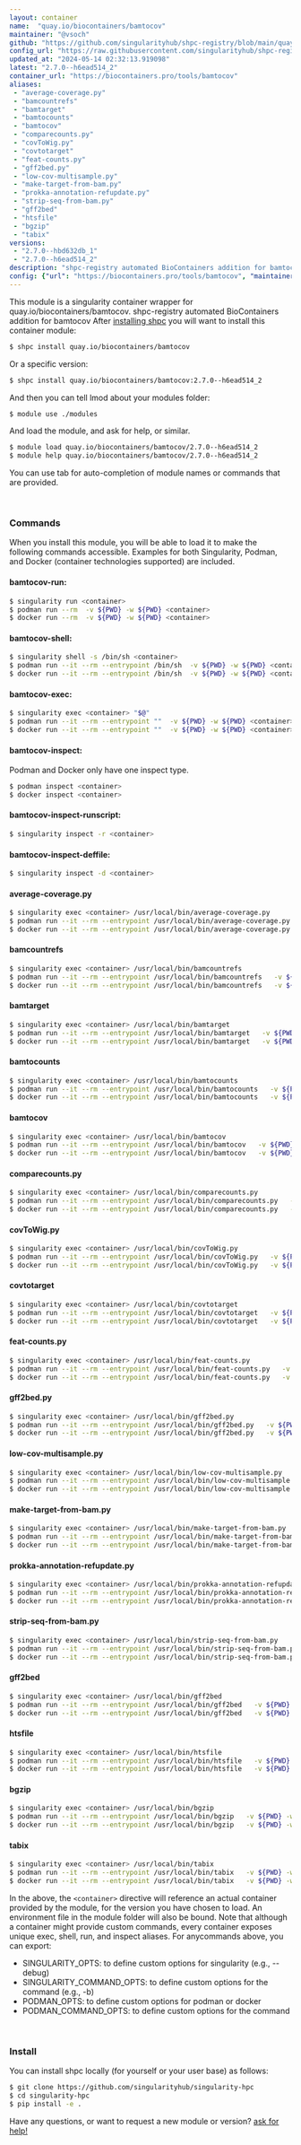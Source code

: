```yaml
---
layout: container
name:  "quay.io/biocontainers/bamtocov"
maintainer: "@vsoch"
github: "https://github.com/singularityhub/shpc-registry/blob/main/quay.io/biocontainers/bamtocov/container.yaml"
config_url: "https://raw.githubusercontent.com/singularityhub/shpc-registry/main/quay.io/biocontainers/bamtocov/container.yaml"
updated_at: "2024-05-14 02:32:13.919098"
latest: "2.7.0--h6ead514_2"
container_url: "https://biocontainers.pro/tools/bamtocov"
aliases:
 - "average-coverage.py"
 - "bamcountrefs"
 - "bamtarget"
 - "bamtocounts"
 - "bamtocov"
 - "comparecounts.py"
 - "covToWig.py"
 - "covtotarget"
 - "feat-counts.py"
 - "gff2bed.py"
 - "low-cov-multisample.py"
 - "make-target-from-bam.py"
 - "prokka-annotation-refupdate.py"
 - "strip-seq-from-bam.py"
 - "gff2bed"
 - "htsfile"
 - "bgzip"
 - "tabix"
versions:
 - "2.7.0--hbd632db_1"
 - "2.7.0--h6ead514_2"
description: "shpc-registry automated BioContainers addition for bamtocov"
config: {"url": "https://biocontainers.pro/tools/bamtocov", "maintainer": "@vsoch", "description": "shpc-registry automated BioContainers addition for bamtocov", "latest": {"2.7.0--h6ead514_2": "sha256:1afe525fc47c74c94e1588ebf5fb64a1ba0c3087b04cf86f6b3b56bb32224099"}, "tags": {"2.7.0--hbd632db_1": "sha256:adaf35c67d230809d289ee9efee15906fbcb62b9e39c3aadb631e70e54f648d8", "2.7.0--h6ead514_2": "sha256:1afe525fc47c74c94e1588ebf5fb64a1ba0c3087b04cf86f6b3b56bb32224099"}, "docker": "quay.io/biocontainers/bamtocov", "aliases": {"average-coverage.py": "/usr/local/bin/average-coverage.py", "bamcountrefs": "/usr/local/bin/bamcountrefs", "bamtarget": "/usr/local/bin/bamtarget", "bamtocounts": "/usr/local/bin/bamtocounts", "bamtocov": "/usr/local/bin/bamtocov", "comparecounts.py": "/usr/local/bin/comparecounts.py", "covToWig.py": "/usr/local/bin/covToWig.py", "covtotarget": "/usr/local/bin/covtotarget", "feat-counts.py": "/usr/local/bin/feat-counts.py", "gff2bed.py": "/usr/local/bin/gff2bed.py", "low-cov-multisample.py": "/usr/local/bin/low-cov-multisample.py", "make-target-from-bam.py": "/usr/local/bin/make-target-from-bam.py", "prokka-annotation-refupdate.py": "/usr/local/bin/prokka-annotation-refupdate.py", "strip-seq-from-bam.py": "/usr/local/bin/strip-seq-from-bam.py", "gff2bed": "/usr/local/bin/gff2bed", "htsfile": "/usr/local/bin/htsfile", "bgzip": "/usr/local/bin/bgzip", "tabix": "/usr/local/bin/tabix"}}
---
```


This module is a singularity container wrapper for quay.io/biocontainers/bamtocov.
shpc-registry automated BioContainers addition for bamtocov
After [installing shpc](#install) you will want to install this container module:


```bash
$ shpc install quay.io/biocontainers/bamtocov
```

Or a specific version:

```bash
$ shpc install quay.io/biocontainers/bamtocov:2.7.0--h6ead514_2
```

And then you can tell lmod about your modules folder:

```bash
$ module use ./modules
```

And load the module, and ask for help, or similar.

```bash
$ module load quay.io/biocontainers/bamtocov/2.7.0--h6ead514_2
$ module help quay.io/biocontainers/bamtocov/2.7.0--h6ead514_2
```

You can use tab for auto-completion of module names or commands that are provided.

<br>

### Commands

When you install this module, you will be able to load it to make the following commands accessible.
Examples for both Singularity, Podman, and Docker (container technologies supported) are included.

#### bamtocov-run:

```bash
$ singularity run <container>
$ podman run --rm  -v ${PWD} -w ${PWD} <container>
$ docker run --rm  -v ${PWD} -w ${PWD} <container>
```

#### bamtocov-shell:

```bash
$ singularity shell -s /bin/sh <container>
$ podman run --it --rm --entrypoint /bin/sh  -v ${PWD} -w ${PWD} <container>
$ docker run --it --rm --entrypoint /bin/sh  -v ${PWD} -w ${PWD} <container>
```

#### bamtocov-exec:

```bash
$ singularity exec <container> "$@"
$ podman run --it --rm --entrypoint ""  -v ${PWD} -w ${PWD} <container> "$@"
$ docker run --it --rm --entrypoint ""  -v ${PWD} -w ${PWD} <container> "$@"
```

#### bamtocov-inspect:

Podman and Docker only have one inspect type.

```bash
$ podman inspect <container>
$ docker inspect <container>
```

#### bamtocov-inspect-runscript:

```bash
$ singularity inspect -r <container>
```

#### bamtocov-inspect-deffile:

```bash
$ singularity inspect -d <container>
```


#### average-coverage.py

```bash
$ singularity exec <container> /usr/local/bin/average-coverage.py
$ podman run --it --rm --entrypoint /usr/local/bin/average-coverage.py   -v ${PWD} -w ${PWD} <container> -c " $@"
$ docker run --it --rm --entrypoint /usr/local/bin/average-coverage.py   -v ${PWD} -w ${PWD} <container> -c " $@"
```


#### bamcountrefs

```bash
$ singularity exec <container> /usr/local/bin/bamcountrefs
$ podman run --it --rm --entrypoint /usr/local/bin/bamcountrefs   -v ${PWD} -w ${PWD} <container> -c " $@"
$ docker run --it --rm --entrypoint /usr/local/bin/bamcountrefs   -v ${PWD} -w ${PWD} <container> -c " $@"
```


#### bamtarget

```bash
$ singularity exec <container> /usr/local/bin/bamtarget
$ podman run --it --rm --entrypoint /usr/local/bin/bamtarget   -v ${PWD} -w ${PWD} <container> -c " $@"
$ docker run --it --rm --entrypoint /usr/local/bin/bamtarget   -v ${PWD} -w ${PWD} <container> -c " $@"
```


#### bamtocounts

```bash
$ singularity exec <container> /usr/local/bin/bamtocounts
$ podman run --it --rm --entrypoint /usr/local/bin/bamtocounts   -v ${PWD} -w ${PWD} <container> -c " $@"
$ docker run --it --rm --entrypoint /usr/local/bin/bamtocounts   -v ${PWD} -w ${PWD} <container> -c " $@"
```


#### bamtocov

```bash
$ singularity exec <container> /usr/local/bin/bamtocov
$ podman run --it --rm --entrypoint /usr/local/bin/bamtocov   -v ${PWD} -w ${PWD} <container> -c " $@"
$ docker run --it --rm --entrypoint /usr/local/bin/bamtocov   -v ${PWD} -w ${PWD} <container> -c " $@"
```


#### comparecounts.py

```bash
$ singularity exec <container> /usr/local/bin/comparecounts.py
$ podman run --it --rm --entrypoint /usr/local/bin/comparecounts.py   -v ${PWD} -w ${PWD} <container> -c " $@"
$ docker run --it --rm --entrypoint /usr/local/bin/comparecounts.py   -v ${PWD} -w ${PWD} <container> -c " $@"
```


#### covToWig.py

```bash
$ singularity exec <container> /usr/local/bin/covToWig.py
$ podman run --it --rm --entrypoint /usr/local/bin/covToWig.py   -v ${PWD} -w ${PWD} <container> -c " $@"
$ docker run --it --rm --entrypoint /usr/local/bin/covToWig.py   -v ${PWD} -w ${PWD} <container> -c " $@"
```


#### covtotarget

```bash
$ singularity exec <container> /usr/local/bin/covtotarget
$ podman run --it --rm --entrypoint /usr/local/bin/covtotarget   -v ${PWD} -w ${PWD} <container> -c " $@"
$ docker run --it --rm --entrypoint /usr/local/bin/covtotarget   -v ${PWD} -w ${PWD} <container> -c " $@"
```


#### feat-counts.py

```bash
$ singularity exec <container> /usr/local/bin/feat-counts.py
$ podman run --it --rm --entrypoint /usr/local/bin/feat-counts.py   -v ${PWD} -w ${PWD} <container> -c " $@"
$ docker run --it --rm --entrypoint /usr/local/bin/feat-counts.py   -v ${PWD} -w ${PWD} <container> -c " $@"
```


#### gff2bed.py

```bash
$ singularity exec <container> /usr/local/bin/gff2bed.py
$ podman run --it --rm --entrypoint /usr/local/bin/gff2bed.py   -v ${PWD} -w ${PWD} <container> -c " $@"
$ docker run --it --rm --entrypoint /usr/local/bin/gff2bed.py   -v ${PWD} -w ${PWD} <container> -c " $@"
```


#### low-cov-multisample.py

```bash
$ singularity exec <container> /usr/local/bin/low-cov-multisample.py
$ podman run --it --rm --entrypoint /usr/local/bin/low-cov-multisample.py   -v ${PWD} -w ${PWD} <container> -c " $@"
$ docker run --it --rm --entrypoint /usr/local/bin/low-cov-multisample.py   -v ${PWD} -w ${PWD} <container> -c " $@"
```


#### make-target-from-bam.py

```bash
$ singularity exec <container> /usr/local/bin/make-target-from-bam.py
$ podman run --it --rm --entrypoint /usr/local/bin/make-target-from-bam.py   -v ${PWD} -w ${PWD} <container> -c " $@"
$ docker run --it --rm --entrypoint /usr/local/bin/make-target-from-bam.py   -v ${PWD} -w ${PWD} <container> -c " $@"
```


#### prokka-annotation-refupdate.py

```bash
$ singularity exec <container> /usr/local/bin/prokka-annotation-refupdate.py
$ podman run --it --rm --entrypoint /usr/local/bin/prokka-annotation-refupdate.py   -v ${PWD} -w ${PWD} <container> -c " $@"
$ docker run --it --rm --entrypoint /usr/local/bin/prokka-annotation-refupdate.py   -v ${PWD} -w ${PWD} <container> -c " $@"
```


#### strip-seq-from-bam.py

```bash
$ singularity exec <container> /usr/local/bin/strip-seq-from-bam.py
$ podman run --it --rm --entrypoint /usr/local/bin/strip-seq-from-bam.py   -v ${PWD} -w ${PWD} <container> -c " $@"
$ docker run --it --rm --entrypoint /usr/local/bin/strip-seq-from-bam.py   -v ${PWD} -w ${PWD} <container> -c " $@"
```


#### gff2bed

```bash
$ singularity exec <container> /usr/local/bin/gff2bed
$ podman run --it --rm --entrypoint /usr/local/bin/gff2bed   -v ${PWD} -w ${PWD} <container> -c " $@"
$ docker run --it --rm --entrypoint /usr/local/bin/gff2bed   -v ${PWD} -w ${PWD} <container> -c " $@"
```


#### htsfile

```bash
$ singularity exec <container> /usr/local/bin/htsfile
$ podman run --it --rm --entrypoint /usr/local/bin/htsfile   -v ${PWD} -w ${PWD} <container> -c " $@"
$ docker run --it --rm --entrypoint /usr/local/bin/htsfile   -v ${PWD} -w ${PWD} <container> -c " $@"
```


#### bgzip

```bash
$ singularity exec <container> /usr/local/bin/bgzip
$ podman run --it --rm --entrypoint /usr/local/bin/bgzip   -v ${PWD} -w ${PWD} <container> -c " $@"
$ docker run --it --rm --entrypoint /usr/local/bin/bgzip   -v ${PWD} -w ${PWD} <container> -c " $@"
```


#### tabix

```bash
$ singularity exec <container> /usr/local/bin/tabix
$ podman run --it --rm --entrypoint /usr/local/bin/tabix   -v ${PWD} -w ${PWD} <container> -c " $@"
$ docker run --it --rm --entrypoint /usr/local/bin/tabix   -v ${PWD} -w ${PWD} <container> -c " $@"
```



In the above, the `<container>` directive will reference an actual container provided
by the module, for the version you have chosen to load. An environment file in the
module folder will also be bound. Note that although a container
might provide custom commands, every container exposes unique exec, shell, run, and
inspect aliases. For anycommands above, you can export:

 - SINGULARITY_OPTS: to define custom options for singularity (e.g., --debug)
 - SINGULARITY_COMMAND_OPTS: to define custom options for the command (e.g., -b)
 - PODMAN_OPTS: to define custom options for podman or docker
 - PODMAN_COMMAND_OPTS: to define custom options for the command

<br>

### Install

You can install shpc locally (for yourself or your user base) as follows:

```bash
$ git clone https://github.com/singularityhub/singularity-hpc
$ cd singularity-hpc
$ pip install -e .
```

Have any questions, or want to request a new module or version? [ask for help!](https://github.com/singularityhub/singularity-hpc/issues)